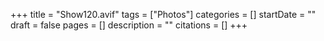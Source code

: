 +++
title = "Show120.avif"
tags = ["Photos"]
categories = []
startDate = ""
draft = false
pages = []
description = ""
citations = []
+++
